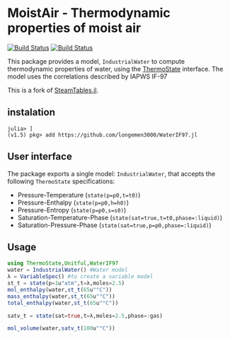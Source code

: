 # MoistAir - Thermodynamic properties of moist air

[![Build Status](https://github.com/longemen3000/WaterIF97.jl/workflows/CI/badge.svg)](https://github.com/longemen3000/WaterIF97.jl/actions)
[![Build Status](https://travis-ci.com/longemen3000/WaterIF97.jl.svg?branch=master)](https://travis-ci.com/longemen3000/WaterIF97.jl)

This package provides a model, `IndustrialWater` to compute thermodynamic properties of water, using the [ThermoState](https://github.com/longemen3000/ThermoState.jl) interface. The model uses the correlations described by IAPWS IF-97



This is a fork of [SteamTables.jl](https://github.com/braamvandyk/SteamTables.jl).

## instalation

```julia-repl
julia> ]
(v1.5) pkg> add https://github.com/longemen3000/WaterIF97.jl
```
## User interface

The package exports a single model: `IndustrialWater`, that accepts the following `ThermoState` specifications:

 - Pressure-Temperature (`state(p=p0,t=t0)`)
 - Pressure-Enthalpy (`state(p=p0,h=h0)`)
 - Pressure-Entropy (`state(p=p0,s=s0)`)
 - Saturation-Temperature-Phase (`state(sat=true,t=t0,phase=:liquid)`)
 - Saturation-Pressure-Phase (`state(sat=true,p=p0,phase=:liquid)`)


## Usage

```julia
using ThermoState,Unitful,WaterIF97
water = IndustrialWater() #Water model
λ = VariableSpec() #to create a variable model
st_t = state(p=1u"atm",t=λ,moles=2.5)
mol_enthalpy(water,st_t(65u"°C"))
mass_enthalpy(water,st_t(65u"°C"))
total_enthalpy(water,st_t(65u"°C"))

satv_t = state(sat=true,t=λ,moles=2.5,phase=:gas)

mol_volume(water,satv_t(100u"°C"))
```

